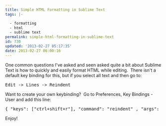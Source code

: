 ```yaml
---
title: Simple HTML Formatting in Sublime Text
tags: |-

  - formatting
  - html
  - sublime text
permalink: simple-html-formatting-in-sublime-text
id: 730
updated: '2013-02-27 05:17:35'
date: 2013-02-27 06:00:16
---
```


One common questions I've asked and seen asked quite a bit about Sublime Text is how to quickly and easily format HTML while editing.  There isn't a default key binding for this, but if you select all text and then go to:
<pre class="lang:default decode:true">Edit -&gt; Lines -&gt; Reindent</pre>
Want to create your own keybinding?  Go to Preferences, Key Bindings - User and add this line:
<pre class="wrap:true lang:js decode:true">{ "keys": ["ctrl+shift+r"], "command": "reindent" , "args": {"single_line": false}}</pre>
Enjoy!